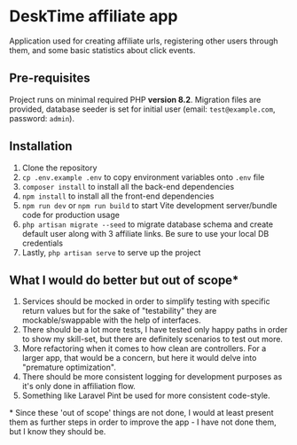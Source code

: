 # DeskTime affiliate app
Application used for creating affiliate urls, registering other users through them, and some basic statistics about click events.

## Pre-requisites
Project runs on minimal required PHP **version 8.2**.
Migration files are provided, database seeder is set for initial user (email: `test@example.com`, password: `admin`).

## Installation

1. Clone the repository
2. `cp .env.example .env` to copy environment variables onto `.env` file
3. `composer install` to install all the back-end dependencies
4. `npm install` to install all the front-end dependencies
5. `npm run dev` or `npm run build` to start Vite development server/bundle code for production usage
6. `php artisan migrate --seed` to migrate database schema and create default user along with 3 affiliate links. Be sure to use your local DB credentials
7. Lastly, `php artisan serve` to serve up the project

## What I would do better but out of scope*
1. Services should be mocked in order to simplify testing with specific return values but for the sake of "testability" they are mockable/swappable with the help of interfaces.
2. There should be a lot more tests, I have tested only happy paths in order to show my skill-set, but there are definitely scenarios to test out more.
3. More refactoring when it comes to how clean are controllers. For a larger app, that would be a concern, but here it would delve into "premature optimization".
4. There should be more consistent logging for development purposes as it's only done in affiliation flow.
5. Something like Laravel Pint be used for more consistent code-style.

\* Since these 'out of scope' things are not done, I would at least present them as further steps in order to improve the app - I have not done them, but I know they should be.
